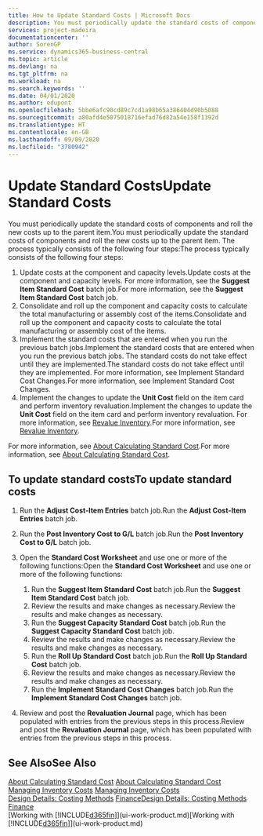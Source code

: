 ```yaml
---
title: How to Update Standard Costs | Microsoft Docs
description: You must periodically update the standard costs of components and roll the new costs up to the parent item.
services: project-madeira
documentationcenter: ''
author: SorenGP
ms.service: dynamics365-business-central
ms.topic: article
ms.devlang: na
ms.tgt_pltfrm: na
ms.workload: na
ms.search.keywords: ''
ms.date: 04/01/2020
ms.author: edupont
ms.openlocfilehash: 5bbe6afc90cd89c7cd1a98b65a386404d90b5088
ms.sourcegitcommit: a80afd4e5075018716efad76d82a54e158f1392d
ms.translationtype: HT
ms.contentlocale: en-GB
ms.lasthandoff: 09/09/2020
ms.locfileid: "3780942"
---
```

# <a name="update-standard-costs"></a><span data-ttu-id="59bcd-103">Update Standard Costs</span><span class="sxs-lookup"><span data-stu-id="59bcd-103">Update Standard Costs</span></span>
<span data-ttu-id="59bcd-104">You must periodically update the standard costs of components and roll the new costs up to the parent item.</span><span class="sxs-lookup"><span data-stu-id="59bcd-104">You must periodically update the standard costs of components and roll the new costs up to the parent item.</span></span> <span data-ttu-id="59bcd-105">The process typically consists of the following four steps:</span><span class="sxs-lookup"><span data-stu-id="59bcd-105">The process typically consists of the following four steps:</span></span>  

1.  <span data-ttu-id="59bcd-106">Update costs at the component and capacity levels.</span><span class="sxs-lookup"><span data-stu-id="59bcd-106">Update costs at the component and capacity levels.</span></span> <span data-ttu-id="59bcd-107">For more information, see the **Suggest Item Standard Cost** batch job.</span><span class="sxs-lookup"><span data-stu-id="59bcd-107">For more information, see the **Suggest Item Standard Cost** batch job.</span></span>  
2.  <span data-ttu-id="59bcd-108">Consolidate and roll up the component and capacity costs to calculate the total manufacturing or assembly cost of the items.</span><span class="sxs-lookup"><span data-stu-id="59bcd-108">Consolidate and roll up the component and capacity costs to calculate the total manufacturing or assembly cost of the items.</span></span>  
3.  <span data-ttu-id="59bcd-109">Implement the standard costs that are entered when you run the previous batch jobs.</span><span class="sxs-lookup"><span data-stu-id="59bcd-109">Implement the standard costs that are entered when you run the previous batch jobs.</span></span> <span data-ttu-id="59bcd-110">The standard costs do not take effect until they are implemented.</span><span class="sxs-lookup"><span data-stu-id="59bcd-110">The standard costs do not take effect until they are implemented.</span></span> <span data-ttu-id="59bcd-111">For more information, see Implement Standard Cost Changes.</span><span class="sxs-lookup"><span data-stu-id="59bcd-111">For more information, see Implement Standard Cost Changes.</span></span>  
4.  <span data-ttu-id="59bcd-112">Implement the changes to update the **Unit Cost** field on the item card and perform inventory revaluation.</span><span class="sxs-lookup"><span data-stu-id="59bcd-112">Implement the changes to update the **Unit Cost** field on the item card and perform inventory revaluation.</span></span> <span data-ttu-id="59bcd-113">For more information, see [Revalue Inventory](inventory-how-revalue-inventory.md).</span><span class="sxs-lookup"><span data-stu-id="59bcd-113">For more information, see [Revalue Inventory](inventory-how-revalue-inventory.md).</span></span>  

<span data-ttu-id="59bcd-114">For more information, see [About Calculating Standard Cost](finance-about-calculating-standard-cost.md).</span><span class="sxs-lookup"><span data-stu-id="59bcd-114">For more information, see [About Calculating Standard Cost](finance-about-calculating-standard-cost.md).</span></span>  
## <a name="to-update-standard-costs"></a><span data-ttu-id="59bcd-115">To update standard costs</span><span class="sxs-lookup"><span data-stu-id="59bcd-115">To update standard costs</span></span>  
1.  <span data-ttu-id="59bcd-116">Run the **Adjust Cost-Item Entries** batch job.</span><span class="sxs-lookup"><span data-stu-id="59bcd-116">Run the **Adjust Cost-Item Entries** batch job.</span></span>  
2.  <span data-ttu-id="59bcd-117">Run the **Post Inventory Cost to G/L** batch job.</span><span class="sxs-lookup"><span data-stu-id="59bcd-117">Run the **Post Inventory Cost to G/L** batch job.</span></span>  
3.  <span data-ttu-id="59bcd-118">Open the **Standard Cost Worksheet** and use one or more of the following functions:</span><span class="sxs-lookup"><span data-stu-id="59bcd-118">Open the **Standard Cost Worksheet** and use one or more of the following functions:</span></span>  

    1.  <span data-ttu-id="59bcd-119">Run the **Suggest Item Standard Cost** batch job.</span><span class="sxs-lookup"><span data-stu-id="59bcd-119">Run the **Suggest Item Standard Cost** batch job.</span></span>  
    2.  <span data-ttu-id="59bcd-120">Review the results and make changes as necessary.</span><span class="sxs-lookup"><span data-stu-id="59bcd-120">Review the results and make changes as necessary.</span></span>  
    3.  <span data-ttu-id="59bcd-121">Run the **Suggest Capacity Standard Cost** batch job.</span><span class="sxs-lookup"><span data-stu-id="59bcd-121">Run the **Suggest Capacity Standard Cost** batch job.</span></span>  
    4.  <span data-ttu-id="59bcd-122">Review the results and make changes as necessary.</span><span class="sxs-lookup"><span data-stu-id="59bcd-122">Review the results and make changes as necessary.</span></span>
    5. <span data-ttu-id="59bcd-123">Run the **Roll Up Standard Cost** batch job.</span><span class="sxs-lookup"><span data-stu-id="59bcd-123">Run the **Roll Up Standard Cost** batch job.</span></span>
    6.  <span data-ttu-id="59bcd-124">Review the results and make changes as necessary.</span><span class="sxs-lookup"><span data-stu-id="59bcd-124">Review the results and make changes as necessary.</span></span>
    7.  <span data-ttu-id="59bcd-125">Run the **Implement Standard Cost Changes** batch job.</span><span class="sxs-lookup"><span data-stu-id="59bcd-125">Run the **Implement Standard Cost Changes** batch job.</span></span>  
4.  <span data-ttu-id="59bcd-126">Review and post the **Revaluation Journal** page, which has been populated with entries from the previous steps in this process.</span><span class="sxs-lookup"><span data-stu-id="59bcd-126">Review and post the **Revaluation Journal** page, which has been populated with entries from the previous steps in this process.</span></span>  

## <a name="see-also"></a><span data-ttu-id="59bcd-127">See Also</span><span class="sxs-lookup"><span data-stu-id="59bcd-127">See Also</span></span>  
 <span data-ttu-id="59bcd-128">[About Calculating Standard Cost](finance-about-calculating-standard-cost.md) </span><span class="sxs-lookup"><span data-stu-id="59bcd-128">[About Calculating Standard Cost](finance-about-calculating-standard-cost.md) </span></span>  
 <span data-ttu-id="59bcd-129">[Managing Inventory Costs](finance-manage-inventory-costs.md) </span><span class="sxs-lookup"><span data-stu-id="59bcd-129">[Managing Inventory Costs](finance-manage-inventory-costs.md) </span></span>  
 <span data-ttu-id="59bcd-130">[Design Details: Costing Methods](design-details-costing-methods.md) [Finance](finance.md)</span><span class="sxs-lookup"><span data-stu-id="59bcd-130">[Design Details: Costing Methods](design-details-costing-methods.md) [Finance](finance.md)</span></span>  
 <span data-ttu-id="59bcd-131">[Working with [!INCLUDE[d365fin](includes/d365fin_md.md)]](ui-work-product.md)</span><span class="sxs-lookup"><span data-stu-id="59bcd-131">[Working with [!INCLUDE[d365fin](includes/d365fin_md.md)]](ui-work-product.md)</span></span>  
